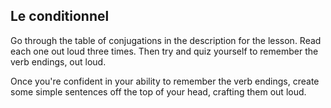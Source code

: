 ## **Le conditionnel**

Go through the table of conjugations in the description for the
lesson. Read each one out loud three times. Then try and quiz yourself
to remember the verb endings, out loud.

Once you're confident in your ability to remember the verb endings,
create some simple sentences off the top of your head, crafting them
out loud.
